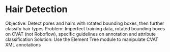 # Hair Detection
Objective: Detect pores and hairs with rotated bounding boxes, then further classify hair types
Problem: Imperfect training data, rotated bounding boxes on CVAT (not Roboflow), specific guidelines on annotation and attribute classification
Solution: Use the Element Tree module to manipulate CVAT XML annotations
